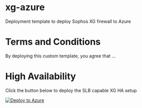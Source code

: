# xg-azure
Deployment template to deploy Sophos XG firewall to Azure

Terms and Conditions
====================
By deploying this custom template, you agree that ...


High Availability
=================

Click the button below to deploy the SLB capable XG HA setup

[![Deploy to Azure](https://azuredeploy.net/deploybutton.png)](https://portal.azure.com/#create/Microsoft.Template/uri/https%3A%2F%2Fraw.githubusercontent.com%2Fiaasteamtemplates%2FXGHATest%2FFullHA-Mod%2Fha.json)

